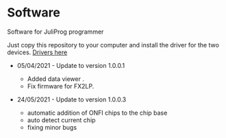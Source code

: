 # Software
Software for JuliProg programmer

Just copy this repository to your computer and install the driver for the two devices.
[Drivers here](https://github.com/JuliProg/Hardware)

- 05/04/2021 - Update to version 1.0.0.1  
    - Added data viewer . 
    - Fix firmware for FX2LP.

- 24/05/2021 - Update to version 1.0.0.3
    - automatic addition of ONFI chips to the chip base
    - auto detect current chip
    - fixing minor bugs
